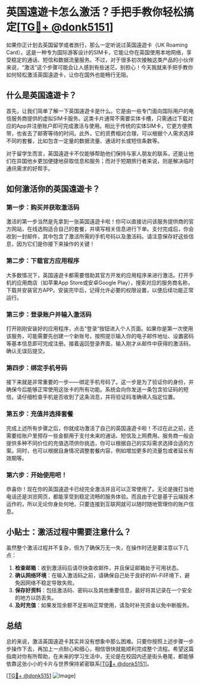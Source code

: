 # 英国遠遊卡怎么激活？手把手教你轻松搞定[[TG💪+ @donk5151](https://t.me/s/donk5151)]

如果你正计划去英国留学或者旅行，那么一定听说过英国遠遊卡（UK Roaming Card）。这是一种专为国际游客设计的SIM卡，它能让你在英国使用本地网络，享受稳定的通话、短信和数据流量服务。不过，对于很多初次接触这类产品的小伙伴来说，“激活”这个步骤可能会让人感到有些迷茫。别担心！今天我就来手把手教你如何轻松激活英国遠遊卡，让你在国外也能畅行无阻。

## 什么是英国遠遊卡？

首先，让我们简单了解一下英国遠遊卡是什么。它是由一些专门面向国际用户的电信服务商提供的虚拟SIM卡服务。这类卡片通常不需要实体卡槽，只需通过下载对应的App并注册账户即可完成激活与使用。相比于传统的实体SIM卡，它更方便携带，也省去了邮寄等待的时间。此外，它的资费相对合理，可以根据个人需求选择不同的套餐，比如包含一定量的数据流量、通话时长或短信条数等。

对于留学生而言，英国遠遊卡不仅能够帮助他们保持与家人朋友的联系，还能让他们在异国他乡更加便捷地获取信息和服务；而对于短期旅行者来说，则是解决临时通讯需求的好帮手。

## 如何激活你的英国遠遊卡？

### 第一步：购买并获取激活码

激活的第一步当然是先拿到一张英国遠遊卡啦！你可以直接访问该服务提供商的官方网站，在线选购适合自己的套餐，并填写相关信息进行下单。支付完成后，你会收到一封邮件，其中包含了激活所需的手机号码以及激活码。请注意保存好这些信息，因为它们是你接下来操作的关键！

### 第二步：下载官方应用程序

大多数情况下，英国遠遊卡都需要借助其官方开发的应用程序来进行激活。打开手机的应用商店（如苹果App Store或安卓Google Play），搜索对应的服务商名称，下载并安装官方APP。安装完毕后，记得允许必要的权限设置，以便后续功能正常运行。

### 第三步：登录账户并输入激活码

打开刚刚安装好的应用程序，点击“登录”按钮进入个人页面。如果你是第一次使用该服务，可能需要先创建一个新账号。按照提示输入你的电子邮件地址、设置密码等基本信息即可完成注册。接着返回登录界面，输入刚才从邮件中获得的激活码，确认无误后提交。

### 第四步：绑定手机号码

接下来就是非常重要的一步——绑定手机号码了。这一步是为了验证你的身份，并确保今后能够正常使用这张卡的所有功能。系统会向你发送一条包含验证码的短信，请仔细检查手机是否收到了这条消息，并将验证码准确填入指定位置。

### 第五步：充值并选择套餐

完成上述所有步骤之后，你就成功激活了自己的英国遠遊卡啦！不过在此之前，还需要给账户里预存一些金额用于支付未来的通话、短信及上网费用。服务商一般会提供多种不同价位的充值选项供你挑选，你可以根据自己的实际需求选择合适的方案。同时，也可以根据自身情况调整套餐内容，例如增加更多的流量包或者延长有效期等。

### 第六步：开始使用吧！

恭喜你！现在你的英国遠遊卡已经完全激活并且可以正常使用了。无论是拨打当地电话还是浏览网页，都能享受到稳定流畅的服务体验。而且由于它是基于云端技术运作的，所以无论你身处何地，只要连接到互联网就可以随时随地管理你的账户信息。

## 小贴士：激活过程中需要注意什么？

虽然整个激活过程并不复杂，但为了确保万无一失，在操作时还是要注意以下几点：

1. **检查邮箱**：收到激活码后请尽快查收邮件，并且保证邮箱处于可用状态。
2. **确认网络环境**：在输入激活码之前，请确保自己处于良好的Wi-Fi环境下，避免因网络不稳定导致失败。
3. **保存好资料**：包括激活码、密码以及其他重要信息，最好将其记录在一个安全的地方以防丢失。
4. **及时充值**：如果发现余额不足影响正常使用，请及时补充资金以免中断服务。

## 总结

总的来说，激活英国遠遊卡其实并没有想象中那么困难。只要你按照上述步骤一步步操作下去，再加上一点耐心和细心，相信很快就能顺利完成整个流程。希望这篇指南对你有所帮助，在未来的学习生活中，无论是在校园内还是街头巷尾，都能够依靠这张小小的卡片与世界保持紧密联系[[TG💪+ @donk5151](https://t.me/s/donk5151)]。

[[TG💪+ @donk5151](https://t.me/s/donk5151) ![Image](https://i.postimg.cc/rwNCRYN7/Snipaste-2025-04-30-17-27-05.png)]